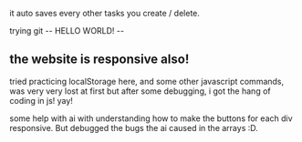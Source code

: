 it auto saves every other tasks you create / delete.

trying git -- HELLO WORLD! --


the website is responsive also!
--
tried practicing localStorage here, and some other javascript commands, was very very lost at first but after some debugging, i got the hang of coding in js! yay! 

some help with ai with understanding how to make the buttons for each div responsive. But debugged the bugs the ai caused in the arrays :D. 
